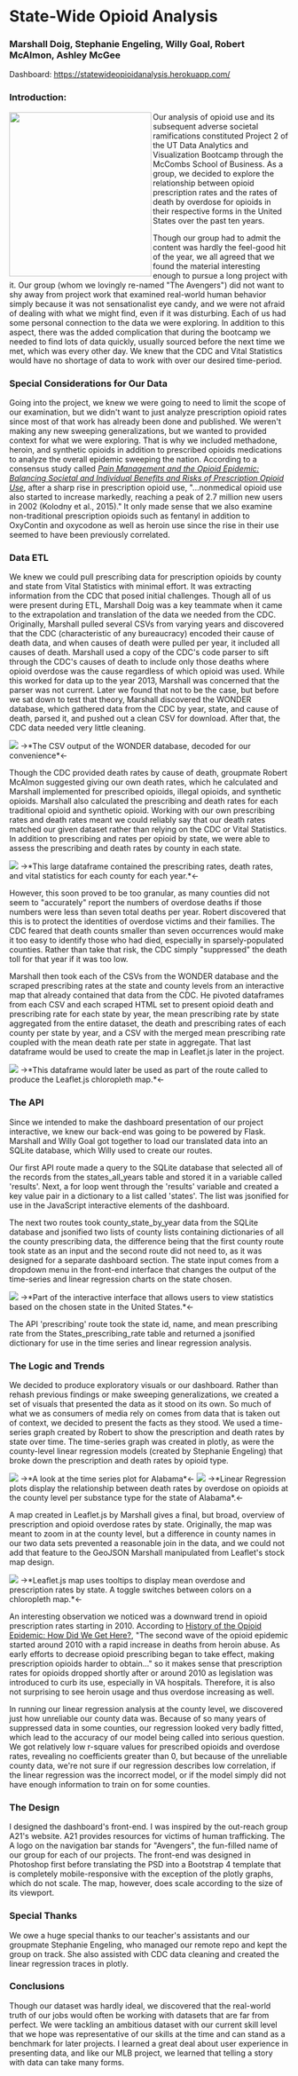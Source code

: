 # State-Wide Opioid Analysis
### Marshall Doig, Stephanie Engeling, Willy Goal, Robert McAlmon, Ashley McGee

Dashboard: https://statewideopioidanalysis.herokuapp.com/

### Introduction:

<img align="left" src="cover-img.png" width='256' height='296'>Our analysis of opioid use and its subsequent adverse societal ramifications constituted Project 2 of the UT Data Analytics and Visualization Bootcamp through the McCombs School of Business. As a group, we decided to explore the relationship between opioid prescription rates and the rates of death by overdose for opioids in their respective forms in the United States over the past ten years.

Though our group had to admit the content was hardly the feel-good hit of the year, we all agreed that we found the material interesting enough to pursue a long project with it. Our group (whom we lovingly re-named "The Avengers") did not want to shy away from project work that examined real-world human behavior simply because it was not sensationalist eye candy, and we were not afraid of dealing with what we might find, even if it was disturbing. Each of us had some personal connection to the data we were exploring. In addition to this aspect, there was the added complication that during the bootcamp we needed to find lots of data quickly, usually sourced before the next time we met, which was every other day. We knew that the CDC and Vital Statistics would have no shortage of data to work with over our desired time-period.

### Special Considerations for Our Data

Going into the project, we knew we were going to need to limit the scope of our examination, but we didn't want to just analyze prescription opioid rates since most of that work has already been done and published. We weren't making any new sweeping generalizations, but we wanted to provided context for what we were exploring. That is why we included methadone, heroin, and synthetic opioids in addition to prescribed opioids medications to analyze the overall epidemic sweeping the nation. According to a consensus study called [*Pain Management and the Opioid Epidemic: Balancing Societal and Individual Benefits and Risks of Prescription Opioid Use*](https://www.ncbi.nlm.nih.gov/books/NBK458661/), after a sharp rise in prescription opioid use, "...nonmedical opioid use also started to increase markedly, reaching a peak of 2.7 million new users in 2002 (Kolodny et al., 2015)." It only made sense that we also examine non-traditional prescription opioids such as fentanyl in addition to OxyContin and oxycodone as well as heroin use since the rise in their use seemed to have been previously correlated.

### Data ETL

We knew we could pull prescribing data for prescription opioids by county and state from Vital Statistics with minimal effort. It was extracting information from the CDC that posed initial challenges. Though all of us were present during ETL, Marshall Doig was a key teammate when it came to the extrapolation and translation of the data we needed from the CDC. Originally, Marshall pulled several CSVs from varying years and discovered that the CDC (characteristic of any bureaucracy) encoded their cause of death data, and when causes of death were pulled per year, it included all causes of death. Marshall used a copy of the CDC's code parser to sift through the CDC's causes of death to include only those deaths where opioid overdose was the cause regardless of which opioid was used. While this worked for data up to the year 2013, Marshall was concerned that the parser was not current. Later we found that not to be the case, but before we sat down to test that theory, Marshall discovered the WONDER database, which gathered data from the CDC by year, state, and cause of death, parsed it, and pushed out a clean CSV for download. After that, the CDC data needed very little cleaning.

<img src="WONDERdbCSV.png">
->*The CSV output of the WONDER database, decoded for our convenience*<-

Though the CDC provided death rates by cause of death, groupmate Robert McAlmon suggested giving our own death rates, which he calculated and Marshall implemented for prescribed opioids, illegal opioids, and synthetic opioids. Marshall also calculated the prescribing and death rates for each traditional opioid and synthetic opioid. Working with our own prescribing rates and death rates meant we could reliably say that our death rates matched our given dataset rather than relying on the CDC or Vital Statistics. In addition to prescribing and rates per opioid by state, we were able to assess the prescribing and death rates by county in each state. 

<img src="counties_all_years.jpg">
->*This large dataframe contained the prescribing rates, death rates, and vital statistics for each county for each year.*<-

However, this soon proved to be too granular, as many counties did not seem to "accurately" report the numbers of overdose deaths if those numbers were less than seven total deaths per year. Robert discovered that this is to protect the identities of overdose victims and their families. The CDC feared that death counts smaller than seven occurrences would make it too easy to identify those who had died, especially in sparsely-populated counties. Rather than take that risk, the CDC simply "suppressed" the death toll for that year if it was too low. 

Marshall then took each of the CSVs from the WONDER database and the scraped prescribing rates at the state and county levels from an interactive map that already contained that data from the CDC. He pivoted dataframes from each CSV and each scraped HTML set to present opioid death and prescribing rate for each state by year, the mean prescribing rate by state aggregated from the entire dataset, the death and prescribing rates of each county per state by year, and a CSV with the merged mean prescribing rate coupled with the mean death rate per state in aggregate. That last dataframe would be used to create the map in Leaflet.js later in the project.

<img src="states_rates.jpg">
->*This dataframe would later be used as part of the route called to produce the Leaflet.js chloropleth map.*<-

### The API

Since we intended to make the dashboard presentation of our project interactive, we knew our back-end was going to be powered by Flask. Marshall and Willy Goal got together to load our translated data into an SQLite database, which Willy used to create our routes. 

Our first API route made a query to the SQLite database that selected all of the records from the states_all_years table and stored it in a variable called 'results'. Next, a for loop went through the 'results' variable and created a key value pair in a dictionary to a list called 'states'. The list was jsonified for use in the JavaScript interactive elements of the dashboard. 

The next two routes took county_state_by_year data from the SQLite database and jsonified two lists of county lists containing dictionaries of all the county prescribing data, the difference being that the first county route took state as an input and the second route did not need to, as it was designed for a separate dashboard section. The state input comes from a dropdown menu in the front-end interface that changes the output of the time-series and linear regression charts on the state chosen.

<img src="dropdown-menu.png">
->*Part of the interactive interface that allows users to view statistics based on the chosen state in the United States.*<-

The API 'prescribing' route took the state id, name, and mean prescribing rate from the States_prescribing_rate table and returned a jsonified dictionary for use in the time series and linear regression analysis.

### The Logic and Trends

We decided to produce exploratory visuals or our dashboard. Rather than rehash previous findings or make sweeping generalizations, we created a set of visuals that presented the data as it stood on its own. So much of what we as consumers of media rely on comes from data that is taken out of context, we decided to present the facts as they stood. We used a time-series graph created by Robert to show the prescription and death rates by state over time. The time-series graph was created in plotly, as were the county-level linear regression models (created by Stephanie Engeling) that broke down the prescription and death rates by opioid type. 

<img src="time-series.png">
->*A look at the time series plot for Alabama*<-

<img src="linear-regression.jpg">
->*Linear Regression plots display the relationship between death rates by overdose on opioids at the county level per substance type for the state of Alabama*.<-

A map created in Leaflet.js by Marshall gives a final, but broad, overview of prescription and opioid overdose rates by state. Originally, the map was meant to zoom in at the county level, but a difference in county names in our two data sets prevented a reasonable join in the data, and we could not add that feature to the GeoJSON Marshall manipulated from Leaflet's stock map design. 

<img src="map2.jpg">
->*Leaflet.js map uses tooltips to display mean overdose and prescription rates by state. A toggle switches between colors on a chloropleth map.*<-

An interesting observation we noticed was a downward trend in opioid prescription rates starting in 2010. According to [History of the Opioid Epidemic: How Did We Get Here?](https://www.poison.org/articles/opioid-epidemic-history-and-prescribing-patterns-182), "The second wave of the opioid epidemic started around 2010 with a rapid increase in deaths from heroin abuse. As early efforts to decrease opioid prescribing began to take effect, making prescription opioids harder to obtain..." so it makes sense that prescription rates for opioids dropped shortly after or around 2010 as legislation was introduced to curb its use, especially in VA hospitals. Therefore, it is also not surprising to see heroin usage and thus overdose increasing as well. 

In running our linear regression analysis at the county level, we discovered just how unreliable our county data was. Because of so many years of suppressed data in some counties, our regression looked very badly fitted, which lead to the accuracy of our model being called into serious question. We got relatively low r-square values for prescribed opioids and overdose rates, revealing no coefficients greater than 0, but because of the unreliable county data, we're not sure if our regression describes low correlation, if the linear regression was the incorrect model, or if the model simply did not have enough information to train on for some counties. 

### The Design

I designed the dashboard's front-end. I was inspired by the out-reach group A21's website. A21 provides resources for victims of human trafficking. The A logo on the navigation bar stands for "Avengers", the fun-filled name of our group for each of our projects. The front-end was designed in Photoshop first before translating the PSD into a Bootstrap 4 template that is completely mobile-responsive with the exception of the plotly graphs, which do not scale. The map, however, does scale according to the size of its viewport. 

### Special Thanks

We owe a huge special thanks to our teacher's assistants and our groupmate Stephanie Engeling, who managed our remote repo and kept the group on track. She also assisted with CDC data cleaning and created the linear regression traces in plotly.

### Conclusions

Though our dataset was hardly ideal, we discovered that the real-world truth of our jobs would often be working with datasets that are far from perfect. We were tackling an ambitious dataset with our current skill level that we hope was representative of our skills at the time and can stand as a benchmark for later projects. I learned a great deal about user experience in presenting data, and like our MLB project, we learned that telling a story with data can take many forms. 


